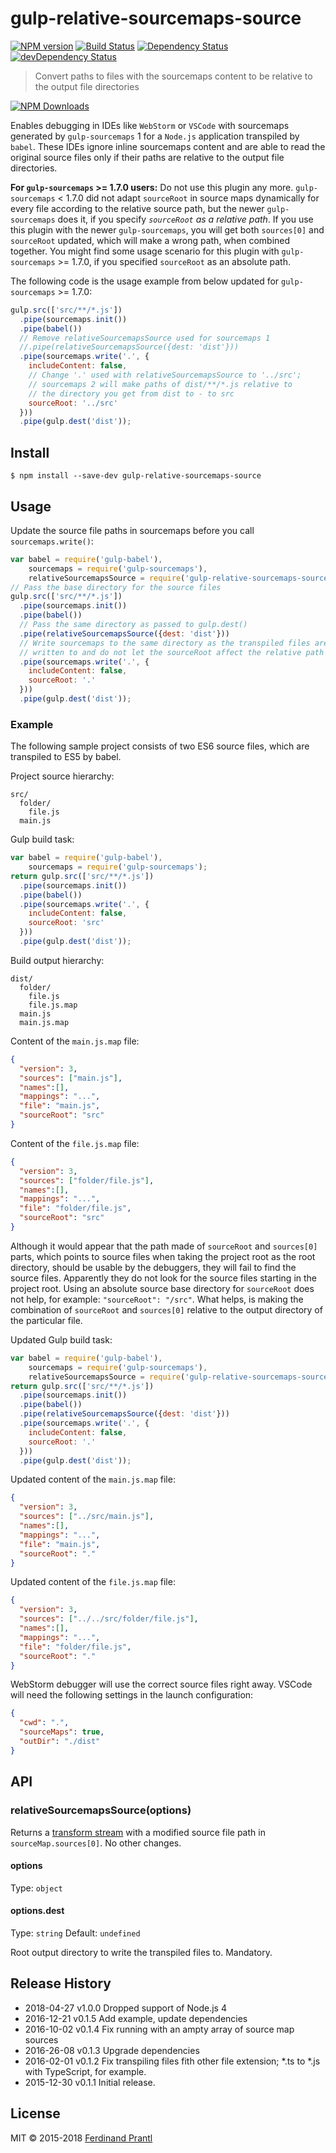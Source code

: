 # gulp-relative-sourcemaps-source
[![NPM version](https://badge.fury.io/js/gulp-relative-sourcemaps-source.png)](http://badge.fury.io/js/gulp-relative-sourcemaps-source)
[![Build Status](https://travis-ci.org/prantlf/gulp-relative-sourcemaps-source.svg?branch=master)](https://travis-ci.org/prantlf/gulp-relative-sourcemaps-source)
[![Dependency Status](https://david-dm.org/prantlf/gulp-relative-sourcemaps-source.svg)](https://david-dm.org/prantlf/gulp-relative-sourcemaps-source)
[![devDependency Status](https://david-dm.org/prantlf/gulp-relative-sourcemaps-source/dev-status.svg)](https://david-dm.org/prantlf/gulp-relative-sourcemaps-source#info=devDependencies)

> Convert paths to files with the sourcemaps content to be relative to the output file directories

[![NPM Downloads](https://nodei.co/npm/gulp-relative-sourcemaps-source.png?downloads=true&stars=true)](https://www.npmjs.com/package/gulp-relative-sourcemaps-source)

Enables debugging in IDEs like `WebStorm` or `VSCode` with sourcemaps generated by `gulp-sourcemaps` 1 for a `Node.js` application transpiled by `babel`. These IDEs ignore inline sourcemaps content and are able to read the original source files only if their paths are relative to the output file directories.

**For `gulp-sourcemaps` >= 1.7.0 users:** Do not use this plugin any more.  `gulp-sourcemaps` < 1.7.0 did not adapt `sourceRoot` in source maps dynamically for every file according to the relative source path, but the newer `gulp-sourcemaps` does it, if you specify *`sourceRoot` as a relative path*.  If you use this plugin with the newer `gulp-sourcemaps`, you will get both `sources[0]` and `sourceRoot` updated, which will make a wrong path, when combined together.  You might find some usage scenario for this plugin with `gulp-sourcemaps` >= 1.7.0, if you specified `sourceRoot` as an absolute path.

The following code is the usage example from below updated for `gulp-sourcemaps` >= 1.7.0:

```js
gulp.src(['src/**/*.js'])
  .pipe(sourcemaps.init())
  .pipe(babel())
  // Remove relativeSourcemapsSource used for sourcemaps 1
  //.pipe(relativeSourcemapsSource({dest: 'dist'}))
  .pipe(sourcemaps.write('.', {
    includeContent: false,
    // Change '.' used with relativeSourcemapsSource to '../src';
    // sourcemaps 2 will make paths of dist/**/*.js relative to
    // the directory you get from dist to - to src
    sourceRoot: '../src'
  }))
  .pipe(gulp.dest('dist'));
```

## Install

```
$ npm install --save-dev gulp-relative-sourcemaps-source
```

## Usage

Update the source file paths in sourcemaps before you call `sourcemaps.write()`:

```js
var babel = require('gulp-babel'),
    sourcemaps = require('gulp-sourcemaps'),
    relativeSourcemapsSource = require('gulp-relative-sourcemaps-source');
// Pass the base directory for the source files
gulp.src(['src/**/*.js'])
  .pipe(sourcemaps.init())
  .pipe(babel())
  // Pass the same directory as passed to gulp.dest()
  .pipe(relativeSourcemapsSource({dest: 'dist'}))
  // Write sourcemaps to the same directory as the transpiled files are
  // written to and do not let the sourceRoot affect the relative path
  .pipe(sourcemaps.write('.', {
    includeContent: false,
    sourceRoot: '.'
  }))
  .pipe(gulp.dest('dist'));
```

### Example

The following sample project consists of two ES6 source files, which are transpiled to ES5 by babel.

Project source hierarchy:

```text
src/
  folder/
    file.js
  main.js
```

Gulp build task:

```js
var babel = require('gulp-babel'),
    sourcemaps = require('gulp-sourcemaps');
return gulp.src(['src/**/*.js'])
  .pipe(sourcemaps.init())
  .pipe(babel())
  .pipe(sourcemaps.write('.', {
    includeContent: false,
    sourceRoot: 'src'
  }))
  .pipe(gulp.dest('dist'));
```

Build output hierarchy:

```text
dist/
  folder/
    file.js
    file.js.map
  main.js
  main.js.map
```

Content of the `main.js.map` file:

```json
{
  "version": 3,
  "sources": ["main.js"],
  "names":[],
  "mappings": "...",
  "file": "main.js",
  "sourceRoot": "src"
}
```

Content of the `file.js.map` file:

```json
{
  "version": 3,
  "sources": ["folder/file.js"],
  "names":[],
  "mappings": "...",
  "file": "folder/file.js",
  "sourceRoot": "src"
}
```

Although it would appear that the path made of `sourceRoot` and `sources[0]` parts, which points to source files when taking the project root as the root directory, should be usable by the debuggers, they will fail to find the source files.  Apparently they do not look for the source files starting in the project root.  Using an absolute source base directory for `sourceRoot` does not help, for example: `"sourceRoot": "/src"`.  What helps, is making the combination of `sourceRoot` and `sources[0]` relative to the output directory of the particular file.

Updated Gulp build task:

```js
var babel = require('gulp-babel'),
    sourcemaps = require('gulp-sourcemaps'),
    relativeSourcemapsSource = require('gulp-relative-sourcemaps-source');
return gulp.src(['src/**/*.js'])
  .pipe(sourcemaps.init())
  .pipe(babel())
  .pipe(relativeSourcemapsSource({dest: 'dist'}))
  .pipe(sourcemaps.write('.', {
    includeContent: false,
    sourceRoot: '.'
  }))
  .pipe(gulp.dest('dist'));
```

Updated content of the `main.js.map` file:

```json
{
  "version": 3,
  "sources": ["../src/main.js"],
  "names":[],
  "mappings": "...",
  "file": "main.js",
  "sourceRoot": "."
}
```

Updated content of the `file.js.map` file:

```json
{
  "version": 3,
  "sources": ["../../src/folder/file.js"],
  "names":[],
  "mappings": "...",
  "file": "folder/file.js",
  "sourceRoot": "."
}
```

WebStorm debugger will use the correct source files right away. VSCode will need the following settings in the launch configuration:

```json
{
  "cwd": ".",
  "sourceMaps": true,
  "outDir": "./dist"
}
```

## API

### relativeSourcemapsSource(options)

Returns a [transform stream](http://nodejs.org/api/stream.html#stream_class_stream_transform) with a modified source file path in `sourceMap.sources[0]`.  No other changes.

#### options

Type: `object`

#### options.dest

Type: `string`
Default: `undefined`

Root output directory to write the transpiled files to.  Mandatory.

## Release History

 * 2018-04-27   v1.0.0   Dropped support of Node.js 4
 * 2016-12-21   v0.1.5   Add example, update dependencies
 * 2016-10-02   v0.1.4   Fix running with an ampty array of source map sources
 * 2016-26-08   v0.1.3   Upgrade dependencies
 * 2016-02-01   v0.1.2   Fix transpiling files fith other file extension;
                         *.ts to *.js with TypeScript, for example.
 * 2015-12-30   v0.1.1   Initial release.

## License

MIT © 2015-2018 [Ferdinand Prantl](http://prantl.tk)

